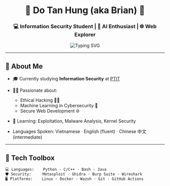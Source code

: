 <h1 align="center">🚀 Do Tan Hung (aka Brian) 🚀</h1>
<h3 align="center">💻 Information Security Student | 🤖 AI Enthusiast | 🌐 Web Explorer</h3>

<p align="center">
  <img src="https://readme-typing-svg.demolab.com?font=Fira+Code&pause=1000&center=true&vCenter=true&width=500&lines=Third-year+InfoSec+student+at+PTIT;Love+Security+%26+Hacking;Always+learning%2C+breaking%2C+and+fixing!" alt="Typing SVG" />
</p>

---

## 🧠 About Me

- 🎓 Currently studying **Information Security** at [PTIT](https://ptit.edu.vn/)
- 👨‍💻 Passionate about:
  - Ethical Hacking 🕵️‍♂️
  - Machine Learning in Cybersecurity 🤖
  - Secure Web Development 🌐
- 🌱 Learning: Exploitation, Malware Analysis, Kernel Security

- Languages Spoken: Vietnamese · English (fluent) · Chinese 中文 (intermediate)
---

## 🧰 Tech Toolbox

```txt
💻 Languages:    Python · C/C++ · Bash · Java
🛡 Security:     Metasploit · Ghidra · Burp Suite · Wireshark
🖥 Platforms:    Linux · Docker · Wazuh · Git · GitHub Actions
